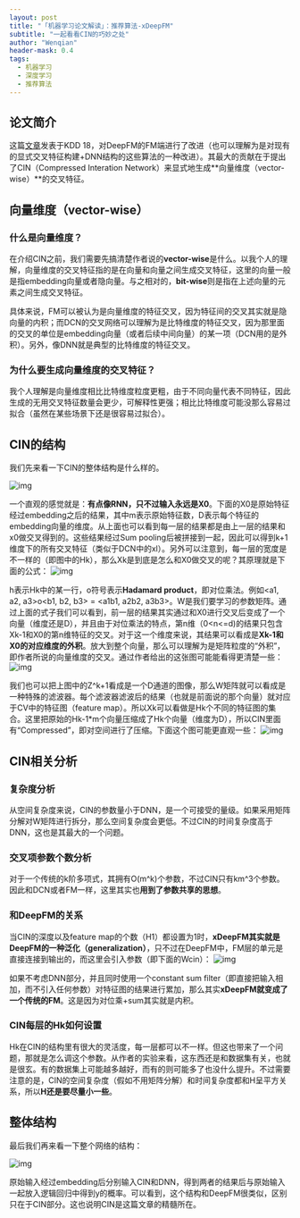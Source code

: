 ```yaml
---
layout: post
title: "「机器学习论文解读」：推荐算法-xDeepFM"
subtitle: "一起看看CIN的巧妙之处"
author: "Wenqian"
header-mask: 0.4
tags:
  - 机器学习
  - 深度学习
  - 推荐算法
---
```


## 论文简介
这篇[文章](https://arxiv.org/abs/1803.05170)发表于KDD 18，对DeepFM的FM端进行了改进（也可以理解为是对现有的显式交叉特征构建+DNN结构的这些算法的一种改进）。其最大的贡献在于提出了CIN（Compressed Interation Network）来显式地生成**向量维度（vector-wise）**的交叉特征。

## 向量维度（vector-wise）
### 什么是向量维度？
在介绍CIN之前，我们需要先搞清楚作者说的**vector-wise**是什么。以我个人的理解，向量维度的交叉特征指的是在向量和向量之间生成交叉特征，这里的向量一般是指embedding向量或者隐向量。与之相对的，**bit-wise**则是指在上述向量的元素之间生成交叉特征。

具体来说，FM可以被认为是向量维度的特征交叉，因为特征间的交叉其实就是隐向量的内积；而DCN的交叉网络可以理解为是比特维度的特征交叉，因为那里面的交叉的单位是embedding向量（或者后续中间向量）的某一项（DCN用的是外积）。另外，像DNN就是典型的比特维度的特征交叉。

### 为什么要生成向量维度的交叉特征？
我个人理解是向量维度相比比特维度粒度更粗，由于不同向量代表不同特征，因此生成的无用交叉特征数量会更少，可解释性更强；相比比特维度可能没那么容易过拟合（虽然在某些场景下还是很容易过拟合）。

## CIN的结构
我们先来看一下CIN的整体结构是什么样的。

![img](/img/in-post/papers/xdeepfm/cin.png)

一个直观的感觉就是：**有点像RNN，只不过输入永远是X0**。下面的X0是原始特征经过embedding之后的结果，其中m表示原始特征数，D表示每个特征的embedding向量的维度。从上面也可以看到每一层的结果都是由上一层的结果和x0做交叉得到的。这些结果经过Sum pooling后被拼接到一起，因此可以得到k+1维度下的所有交叉特征（类似于DCN中的xl）。另外可以注意到，每一层的宽度是不一样的（即图中的Hk），那么Xk是到底是怎么和X0做交叉的呢？其原理就是下面的公式：
![img](/img/in-post/papers/xdeepfm/formula.png)

h表示Hk中的某一行，o符号表示**Hadamard product**，即对位乘法。例如<a1, a2, a3>o<b1, b2, b3> = <a1b1, a2b2, a3b3>。W是我们要学习的参数矩阵。通过上面的式子我们可以看到，前一层的结果其实通过和X0进行交叉后变成了一个向量（维度还是D），并且由于对位乘法的特点，第n维（0<n<=d)的结果只包含Xk-1和X0的第n维特征的交叉。对于这一个维度来说，其结果可以看成是**Xk-1和X0的对应维度的外积**。放大到整个向量，那么可以理解为是矩阵粒度的“外积”，即作者所说的向量维度的交叉。通过作者给出的这张图可能能看得更清楚一些：
![img](/img/in-post/papers/xdeepfm/structure.png)

我们也可以把上图中的Z^k+1看成是一个D通道的图像，那么W矩阵就可以看成是一种特殊的滤波器。每个滤波器滤波后的结果（也就是前面说的那个向量）就对应于CV中的特征图（feature map）。所以Xk可以看做是Hk个不同的特征图的集合。这里把原始的Hk-1\*m个向量压缩成了Hk个向量（维度为D），所以CIN里面有“Compressed”，即对空间进行了压缩。下面这个图可能更直观一些：
![img](/img/in-post/papers/xdeepfm/filter.png)

## CIN相关分析
### 复杂度分析
从空间复杂度来说，CIN的参数量小于DNN，是一个可接受的量级。如果采用矩阵分解对W矩阵进行拆分，那么空间复杂度会更低。不过CIN的时间复杂度高于DNN，这也是其最大的一个问题。

### 交叉项参数个数分析
对于一个传统的k阶多项式，其拥有O(m^k)个参数，不过CIN只有km^3个参数。因此和DCN或者FM一样，这里其实也**用到了参数共享的思想**。

### 和DeepFM的关系
当CIN的深度以及feature map的个数（H1）都设置为1时，**xDeepFM其实就是DeepFM的一种泛化（generalization）**，只不过在DeepFM中，FM层的单元是直接连接到输出的，而这里会引入参数（即下面的Wcin）：
![img](/img/in-post/papers/xdeepfm/formula2.png)

如果不考虑DNN部分，并且同时使用一个constant sum filter（即直接把输入相加，而不引入任何参数）对特征图的结果进行累加，那么其实**xDeepFM就变成了一个传统的FM**。这是因为对位乘+sum其实就是内积。

### CIN每层的Hk如何设置
Hk在CIN的结构里有很大的灵活度，每一层都可以不一样。但这也带来了一个问题，那就是怎么调这个参数。从作者的实验来看，这东西还是和数据集有关，也就是很玄。有的数据集上可能越多越好，而有的则可能多了也没什么提升。不过需要注意的是，CIN的空间复杂度（假如不用矩阵分解）和时间复杂度都和H呈平方关系，所以**H还是要尽量小一些**。

## 整体结构
最后我们再来看一下整个网络的结构：

![img](/img/in-post/papers/xdeepfm/structure2.png)

原始输入经过embedding后分别输入CIN和DNN，得到两者的结果后与原始输入一起放入逻辑回归中得到y的概率。可以看到，这个结构和DeepFM很类似，区别只在于CIN部分。这也说明CIN是这篇文章的精髓所在。
